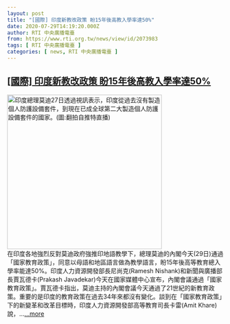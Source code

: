 ```yaml
---
layout: post
title: "[國際] 印度新教改政策 盼15年後高教入學率達50%"
date: 2020-07-29T14:19:20.000Z
author: RTI 中央廣播電臺
from: https://www.rti.org.tw/news/view/id/2073983
tags: [ RTI 中央廣播電臺 ]
categories: [ news, RTI 中央廣播電臺 ]
---
```

<!--1596032360000-->
[[國際] 印度新教改政策 盼15年後高教入學率達50%](https://www.rti.org.tw/news/view/id/2073983)
------

<div>
<img src="https://static.rti.org.tw/assets/thumbnails/2020/07/28/30cd12e81d23e060f7ac82f9db24b746.jpg" width="360" alt="印度總理莫迪27日透過視訊表示，印度從過去沒有製造個人防護設備套件，到現在已成全球第二大製造個人防護設備套件的國家。(圖:翻拍自推特直播)" title="印度總理莫迪27日透過視訊表示，印度從過去沒有製造個人防護設備套件，到現在已成全球第二大製造個人防護設備套件的國家。(圖:翻拍自推特直播)"><br>在印度各地強烈反對莫迪政府強推印地語教學下，總理莫迪的內閣今天(29日)通過「國家教育政策」，同意以母語和地區語言做為教學語言，盼15年後高等教育總入學率能達50%。印度人力資源開發部長尼尚克(Ramesh Nishank)和新聞與廣播部長賈瓦德卡(Prakash Javadekar)今天在國家媒體中心宣布，內閣會議通過「國家教育政策」。賈瓦德卡指出，莫迪主持的內閣會議今天通過了21世紀的新教育政策。重要的是印度的教育政策在過去34年來都沒有變化。談到在「國家教育政策」下的新變革和改革目標時，印度人力資源開發部高等教育司長卡雷(Amit Khare)說，...<a target="_blank" href="https://www.rti.org.tw/news/view/id/2073983">...more</a>
</div>
